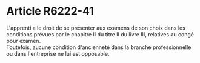 # Article R6222-41

 

  
L'apprenti a le droit de se présenter aux examens de son choix dans les conditions prévues par le chapitre II du titre II du livre III, relatives au congé pour examen.   
Toutefois, aucune condition d'ancienneté dans la branche professionnelle ou dans l'entreprise ne lui est opposable.